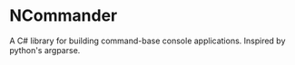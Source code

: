 NCommander
==========

A C# library for building command-base console applications. Inspired by python's argparse.
